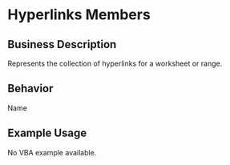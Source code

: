 # Hyperlinks Members

## Business Description
Represents the collection of hyperlinks for a worksheet or range.

## Behavior
Name

## Example Usage
No VBA example available.